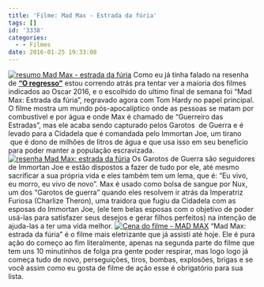 ```yaml
---
title: 'Filme: Mad Max - Estrada da fúria'
tags: []
id: '3338'
categories:
  - - Filmes
date: 2016-01-25 19:33:08
---
```


[![resumo Mad Max - estrada da fúria ](http://natalia.blog.br/wp-content/uploads/2016/01/Tom-Hardy-Mad-Max-estrada-da-fúria.jpg)](http://natalia.blog.br/wp-content/uploads/2016/01/Tom-Hardy-Mad-Max-estrada-da-fúria.jpg) Como eu já tinha falado na resenha de **[“O regresso”](http://natalia.blog.br/2016/01/18/filme-o-regresso/)** estou correndo atrás pra tentar ver a maioria dos filmes indicados ao Oscar 2016, e o escolhido do ultimo final de semana foi “Mad Max: Estrada da fúria”, regravado agora com Tom Hardy no papel principal. O filme mostra um mundo pós-apocalíptico onde as pessoas se matam por combustível e por água e onde Max é chamado de “Guerreiro das Estradas”, mas ele acaba sendo capturado pelos Garotos  de Guerra e é levado para a Cidadela que é comandada pelo Immortan Joe, um tirano  que é dono de milhões de litros de água e que usa isso em seu beneficio para poder manter a população escravizada. [![resenha Mad Max: estrada da fúria ](http://natalia.blog.br/wp-content/uploads/2016/01/Charlize-Theron-como-Imperatriz-furiosa-MAD-MAX.jpg)](http://natalia.blog.br/wp-content/uploads/2016/01/Charlize-Theron-como-Imperatriz-furiosa-MAD-MAX.jpg) Os Garotos de Guerra são seguidores de Immortan Joe e estão dispostos a fazer de tudo por ele, até mesmo sacrificar a sua própria vida e eles também tem um lema, que é: “Eu vivo, eu morro, eu vivo de novo”. Max é usado como bolsa de sangue por Nux, um dos “Garotos de guerra” quando eles resolvem ir atrás da Imperatriz Furiosa (Charlize Theron), uma traidora que fugiu da Cidadela com as esposas do Immortan Joe, (ele tem belas esposas com o objetivo de poder usá-las para satisfazer seus desejos e gerar filhos perfeitos) na intenção de ajuda-las a ter uma vida melhor. [![Cena do filme - MAD MAX](http://natalia.blog.br/wp-content/uploads/2016/01/Mad-Max-estrada-da-fúria.jpg)](http://natalia.blog.br/wp-content/uploads/2016/01/Mad-Max-estrada-da-fúria.jpg) “Mad Max: estrada da fúria” é o filme mais eletrizante que já assisti até hoje. Ele é pura ação do começo ao fim literalmente, apenas na segunda parte do filme que tem uns 10 minutinhos de folga pra gente poder respirar, mas logo logo já começa tudo de novo, perseguições, tiros, bombas, explosões, brigas e se você assim como eu gosta de filme de ação esse é obrigatório para sua lista.
